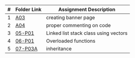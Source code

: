 |   #   | Folder Link                                                                                | Assignment Description                |
| :---: | ------------------------------------------------------------------------------------------ | ------------------------------------- |
|   1   | [A03](https://github.com/dmreyescoy03/2143-OOP-ReyesCoy/tree/main/Assignments/A03)         | creating banner page                  |
|   2   | [A04](https://github.com/dmreyescoy03/2143-OOP-ReyesCoy/tree/main/Assignments/A04)         | proper commenting on code             |
|   3   | [05-P01](https://github.com/dmreyescoy03/2143-OOP-ReyesCoy/tree/main/Assignments/05-P01)   | Linked list stack class using vectors |
|   4   | [06-P01](https://github.com/dmreyescoy03/2143-OOP-ReyesCoy/tree/main/Assignments/06-P02)   | Overloaded functions                  |
|   5   | [07-P03A](https://github.com/dmreyescoy03/2143-OOP-ReyesCoy/tree/main/Assignments/07-P03A) | inheritance                           |
